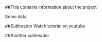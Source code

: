 ##This contains information about the project

Some data

##Subheader
Watch tutorial on youtube

##Another subheader

